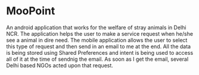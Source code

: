 # MooPoint
An android application that works for the welfare of stray animals in Delhi NCR. The application helps the user to make a service request when he/she see a animal in dire need. The mobile application allows the user to select this type of request and then send in an email to me at the end. 
All the data is being stored using Shared Preferences and intent is being used to access all of it at the time of sendnig the email. As soon as I get the email, several Delhi based NGOs acted upon that request. 
